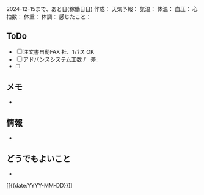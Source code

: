 2024-12-15まで、あと日(稼働日日)
作成：
天気予報：
気温：
体温：
血圧：
心拍数：
体重：
体調：
感じたこと：
## ToDo
- [ ] 注文書自動FAX 社、1パス OK
- [ ] アドバンスシステム工数 /　差: 
- [ ] 


## メモ
- 


## 情報
- 


## どうでもよいこと
- 


[[{{date:YYYY-MM-DD}}]]

